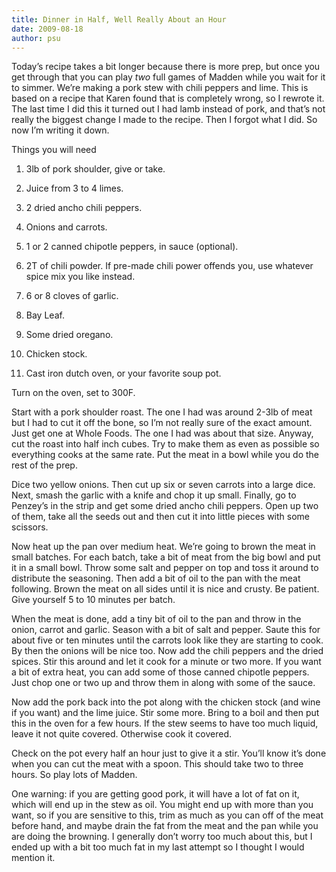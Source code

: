 ```yaml
---
title: Dinner in Half, Well Really About an Hour
date: 2009-08-18
author: psu
---
```


Today’s recipe takes a bit longer because there is more prep, but once you get through that you can play *two* full games of Madden while you wait for it to simmer. We’re making a pork stew with chili peppers and lime. This is based on a recipe that Karen found that is completely wrong, so I rewrote it. The last time I did this it turned out I had lamb instead of pork, and that’s not really the biggest change I made to the recipe. Then I forgot what I did. So now I’m writing it down.

Things you will need

1. 3lb of pork shoulder, give or take.

2. Juice from 3 to 4 limes.

3. 2 dried ancho chili peppers.

4. Onions and carrots.

5. 1 or 2 canned chipotle peppers, in sauce (optional).

6. 2T of chili powder. If pre-made chili power offends you, use whatever spice mix you like instead.

7. 6 or 8 cloves of garlic.

8. Bay Leaf.

9. Some dried oregano.

10. Chicken stock.

11. Cast iron dutch oven, or your favorite soup pot.

Turn on the oven, set to 300F.

Start with a pork shoulder roast. The one I had was around 2-3lb of meat but I had to cut it off the bone, so I’m not really sure of the exact amount. Just get one at Whole Foods. The one I had was about that size. Anyway, cut the roast into half inch cubes. Try to make them as even as possible so everything cooks at the same rate. Put the meat in a bowl while you do the rest of the prep.

Dice two yellow onions. Then cut up six or seven carrots into a large dice. Next, smash the garlic with a knife and chop it up small. Finally, go to Penzey’s in the strip and get some dried ancho chili peppers. Open up two of them, take all the seeds out and then cut it into little pieces with some scissors.

Now heat up the pan over medium heat. We’re going to brown the meat in small batches. For each batch, take a bit of meat from the big bowl and put it in a small bowl. Throw some salt and pepper on top and toss it around to distribute the seasoning. Then add a bit of oil to the pan with the meat following. Brown the meat on all sides until it is nice and crusty. Be patient. Give yourself 5 to 10 minutes per batch.

When the meat is done, add a tiny bit of oil to the pan and throw in the onion, carrot and garlic. Season with a bit of salt and pepper. Saute this for about five or ten minutes until the carrots look like they are starting to cook. By then the onions will be nice too. Now add the chili peppers and the dried spices. Stir this around and let it cook for a minute or two more. If you want a bit of extra heat, you can add some of those canned chipotle peppers. Just chop one or two up and throw them in along with some of the sauce.

Now add the pork back into the pot along with the chicken stock (and wine if you want) and the lime juice. Stir some more. Bring to a boil and then put this in the oven for a few hours. If the stew seems to have too much liquid, leave it not quite covered. Otherwise cook it covered.

Check on the pot every half an hour just to give it a stir. You’ll know it’s done when you can cut the meat with a spoon. This should take two to three hours. So play lots of Madden.

One warning: if you are getting good pork, it will have a lot of fat on it, which will end up in the stew as oil. You might end up with more than you want, so if you are sensitive to this, trim as much as you can off of the meat before hand, and maybe drain the fat from the meat and the pan while you are doing the browning. I generally don’t worry too much about this, but I ended up with a bit too much fat in my last attempt so I thought I would mention it.